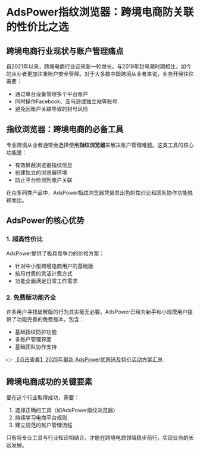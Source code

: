 # AdsPower指纹浏览器：跨境电商防关联的性价比之选

## 跨境电商行业现状与账户管理痛点

自2021年以来，跨境电商行业迎来新一轮增长。与2019年封号潮时期相比，如今的从业者更加注重账户安全管理。对于大多数中国跨境从业者来说，业务开展往往需要：

- 通过单台设备管理多个平台账户
- 同时操作Facebook、亚马逊或独立站等账号
- 避免因账户关联导致的封号风险

## 指纹浏览器：跨境电商的必备工具

专业跨境从业者通常会选择使用**指纹浏览器**来解决账户管理难题。这类工具的核心功能是：

- 有效屏蔽浏览器指纹信息
- 创建独立的浏览器环境
- 防止平台检测到账户关联

在众多同类产品中，AdsPower指纹浏览器凭借其出色的性价比和团队协作功能脱颖而出。

## AdsPower的核心优势

### 1. 超高性价比
AdsPower提供了极具竞争力的价格方案：
- 针对中小型跨境电商用户的基础版
- 按月付费的灵活计费方式
- 功能全面满足日常工作需求

### 2. 免费版功能齐全
许多用户寻找破解版的行为其实毫无必要。AdsPower已经为新手和小规模用户提供了功能完善的免费版本，包含：
- 基础指纹防护功能
- 多账户管理界面
- 基础团队协作支持

👉 [【点击查看】2025年最新 AdsPower优惠码及特价活动方案汇总](https://bit.ly/adspower_free)

## 跨境电商成功的关键要素

要在这个行业取得成功，需要：
1. 选择正确的工具（如AdsPower指纹浏览器）
2. 持续学习电商平台规则
3. 建立规范的账户管理流程

只有将专业工具与行业知识相结合，才能在跨境电商领域稳步前行，实现业务的长远发展。